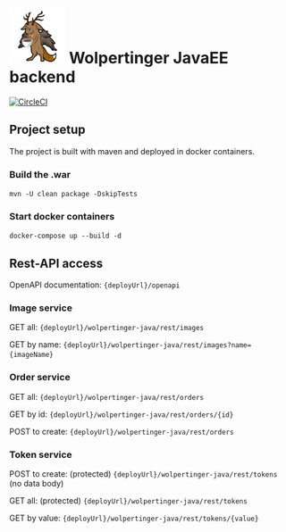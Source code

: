 # <img src="logo.png" width="100"/> Wolpertinger JavaEE backend

[![CircleCI](https://circleci.com/gh/wolpertingers/wolpertinger-java.svg?style=svg)](https://circleci.com/gh/wolpertingers/wolpertinger-java)

## Project setup
The project is built with maven and deployed in docker containers.

### Build the .war
```
mvn -U clean package -DskipTests
```

### Start docker containers
```
docker-compose up --build -d
```

## Rest-API access
OpenAPI documentation: `{deployUrl}/openapi`

### Image service
GET all: `{deployUrl}/wolpertinger-java/rest/images`

GET by name: `{deployUrl}/wolpertinger-java/rest/images?name={imageName}`

### Order service
GET all: `{deployUrl}/wolpertinger-java/rest/orders`

GET by id: `{deployUrl}/wolpertinger-java/rest/orders/{id}`

POST to create: `{deployUrl}/wolpertinger-java/rest/orders`

### Token service
POST to create: (protected) `{deployUrl}/wolpertinger-java/rest/tokens` (no data body)

GET all: (protected) `{deployUrl}/wolpertinger-java/rest/tokens`

GET by value: `{deployUrl}/wolpertinger-java/rest/tokens/{value}`
